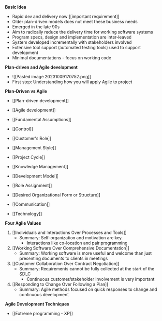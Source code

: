 **Basic Idea**
- Rapid dev and delivery now [[important requirement]]
- Older plan-driven models does not meet these business needs
- Emerged in the late 90s
- Aim to radically reduce the delivery time for working software systems
- Program specs, design and implementation are inter-leaved
- System developed incrementally with stakeholders involved
- Extensive tool support (automated testing tools) used to support development
- Minimal documentations - focus on working code


**Plan-driven and Agile development**
- ![[Pasted image 20231009170752.png]]
- First step: Understanding how you will apply Agile to project

**Plan-Driven vs Agile**
- [[Plan-driven development]]
- [[Agile development]]

- [[Fundamental Assumptions]]
- [[Control]]
- [[Customer's Role]]
- [[Management Style]]
- [[Project Cycle]]
- [[Knowledge Management]]
- [[Development Model]]
- [[Role Assignment]]
- [[Desired Organizational Form or Structure]]
- [[Communication]]
- [[Technology]]



**Four Agile Values**
1. [[Individuals and Interactions Over Processes and Tools]]
	- Summary: Self-organization and motivation are key. 
		- Interactions like co-location and pair programming
1. [[Working Software Over Comprehensive Documentation]]
	- Summary: Working software is more useful and welcome than just presenting documents to clients in meetings
2. [[Customer Collaboration Over Contract Negotiation]]
	- Summary: Requirements cannot be fully collected at the start of the SDLC
		- Continuous customer/stakeholder involvement is very important
1. [[Responding to Change Over Following a Plan]]
	- Summary: Agile methods focused on quick responses to change and continuous development


**Agile Development Techniques**
- [[Extreme programming - XP]]